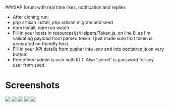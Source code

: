 ###SAP forum with real time likes, notification and replies



- After cloning run:
- php artisan install, php artisan migrate and seed
- npm install, npm run watch
- Fill in your hosts in resources/js/Helpers/Token.js, on line 8, as I'm validating payload from parsed token. I just made sure that token is generated on friendly host. 
- Fill in your API details from pusher into .env and into bootstrap.js on very bottom
- Predefined admin is user with ID 1. Also 'secret' is password for any user from seed.


# Screenshots
![](https://lh5.googleusercontent.com/MYTumFsBR_6H-u9k1nxi1shXbVbCzJVZ01a75TuTpcOHhQ3PpyW4PU19_kNJW1ScvHNwSVFEkvmhFA=w1440-h794-rw)
![](https://lh3.googleusercontent.com/xi20YJ1_vkjRrCu_d2AXegXAhAk5UbpjbcU8uF1apQgS-lQpesapSMuCNKjQc8AW2i8WVsd_gfANZuGsvt-F=w1440-h794-rw)
![](https://lh4.googleusercontent.com/78zJeI4KOAv5jwM-Zq7U9JpAds0eGcrv6VWahljlj8_VfASrIAdJg_fWG4dswatdYTpfTgIfQyD2k-B8jiEF=w1440-h794-rw)
![](https://lh5.googleusercontent.com/2ySapNNWZGHNq2N3aoFW3w9VcwlRhnSxkLUw7yK9Q1bXnInoyFaihIsXUxsiCejkYdQawBfKv3B-q87rxU_8=w1440-h794-rw)
![](https://lh4.googleusercontent.com/q9y6SN28n6ekg01zFtQlxUWxbaK0C4MFGl8cn8mquN7QIN05mJFQ9RtFbU634XiKPQu0Bm-g6ordb4YgdGwS=w1440-h794-rw)
